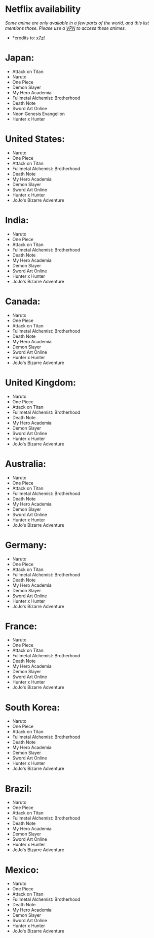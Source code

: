 # Netflix availability
*Some anime are only available in a few parts of the world, and this list mentions those. Please use a [VPN](https://github.com/Limpanfx/Project-ALL/blob/main/Helpful%20Tool%20List.md#-verified-tools--resources) to access these animes.*
- *credits to: [x7zf](discord.com/users/527392142113505290)

# Japan:
- Attack on Titan
- Naruto
- One Piece
- Demon Slayer
- My Hero Academia
- Fullmetal Alchemist: Brotherhood
- Death Note
- Sword Art Online
- Neon Genesis Evangelion
- Hunter x Hunter

# United States:
- Naruto
- One Piece
- Attack on Titan
- Fullmetal Alchemist: Brotherhood
- Death Note
- My Hero Academia
- Demon Slayer
- Sword Art Online
- Hunter x Hunter
- JoJo's Bizarre Adventure

# India:
- Naruto
- One Piece
- Attack on Titan
- Fullmetal Alchemist: Brotherhood
- Death Note
- My Hero Academia
- Demon Slayer
- Sword Art Online
- Hunter x Hunter
- JoJo's Bizarre Adventure

# Canada:
- Naruto
- One Piece
- Attack on Titan
- Fullmetal Alchemist: Brotherhood
- Death Note
- My Hero Academia
- Demon Slayer
- Sword Art Online
- Hunter x Hunter
- JoJo's Bizarre Adventure

# United Kingdom:
- Naruto
- One Piece
- Attack on Titan
- Fullmetal Alchemist: Brotherhood
- Death Note
- My Hero Academia
- Demon Slayer
- Sword Art Online
- Hunter x Hunter
- JoJo's Bizarre Adventure

# Australia:
- Naruto
- One Piece
- Attack on Titan
- Fullmetal Alchemist: Brotherhood
- Death Note
- My Hero Academia
- Demon Slayer
- Sword Art Online
- Hunter x Hunter
- JoJo's Bizarre Adventure

# Germany:
- Naruto
- One Piece
- Attack on Titan
- Fullmetal Alchemist: Brotherhood
- Death Note
- My Hero Academia
- Demon Slayer
- Sword Art Online
- Hunter x Hunter
- JoJo's Bizarre Adventure

# France:
- Naruto
- One Piece
- Attack on Titan
- Fullmetal Alchemist: Brotherhood
- Death Note
- My Hero Academia
- Demon Slayer
- Sword Art Online
- Hunter x Hunter
- JoJo's Bizarre Adventure

# South Korea:
- Naruto
- One Piece
- Attack on Titan
- Fullmetal Alchemist: Brotherhood
- Death Note
- My Hero Academia
- Demon Slayer
- Sword Art Online
- Hunter x Hunter
- JoJo's Bizarre Adventure

# Brazil:
- Naruto
- One Piece
- Attack on Titan
- Fullmetal Alchemist: Brotherhood
- Death Note
- My Hero Academia
- Demon Slayer
- Sword Art Online
- Hunter x Hunter
- JoJo's Bizarre Adventure

# Mexico:
- Naruto
- One Piece
- Attack on Titan
- Fullmetal Alchemist: Brotherhood
- Death Note
- My Hero Academia
- Demon Slayer
- Sword Art Online
- Hunter x Hunter
- JoJo's Bizarre Adventure
